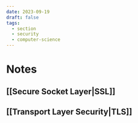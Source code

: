 ```yaml
---
date: 2023-09-19
draft: false
tags:
  - section
  - security
  - computer-science
---
```

# Notes

## [[Secure Socket Layer|SSL]]
## [[Transport Layer Security|TLS]]
